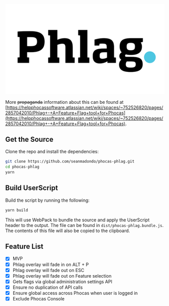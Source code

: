 ![Phocas Phlag](./phlag_logo.png)

More ~~propaganda~~ information about this can be found at [https://helpphocassoftware.atlassian.net/wiki/spaces/~752526820/pages/2857042010/Phlag+-+A+Feature+Flag+tool+for+Phocas](https://helpphocassoftware.atlassian.net/wiki/spaces/~752526820/pages/2857042010/Phlag+-+A+Feature+Flag+tool+for+Phocas).

## Get the Source

Clone the repo and install the dependencies:

```bash
git clone https://github.com/seanmadondo/phocas-phlag.git
cd phocas-phlag
yarn
```

## Build UserScript

Build the script by running the following:

```bash
yarn build
```

This will use WebPack to bundle the source and apply the UserScript header to the output. The file can be found in `dist/phocas-phlag.bundle.js`. The contents of this file will also be copied to the clipboard.

## Feature List

- [x] MVP
- [x] Phlag overlay will fade in on ALT + P
- [x] Phlag overlay will fade out on ESC
- [x] Phlag overlay will fade out on Feature selection
- [x] Gets flags via global administration settings API
- [x] Ensure no duplication of API calls
- [x] Ensure global access across Phocas when user is logged in
- [x] Exclude Phocas Console
